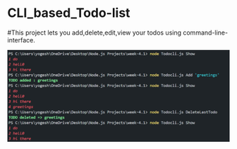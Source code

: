 # CLI_based_Todo-list

#This project lets you add,delete,edit,view your todos using command-line-interface.

![CLI Screenshot-1](https://github.com/Void-Coder01/CLI_based_Todo-list/blob/main/Screenshot%202024-09-28%20135530.png)

